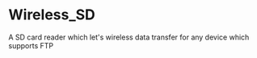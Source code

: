 # Wireless_SD
A SD card reader which let's wireless data transfer for any device which supports FTP
